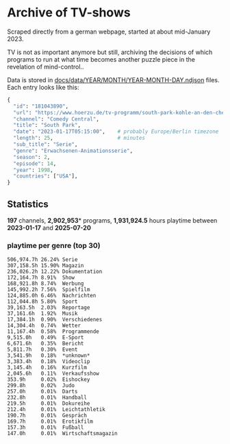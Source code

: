 # Archive of TV-shows

Scraped directly from a german webpage, started at about mid-January 2023.

TV is not as important anymore but still, archiving the decisions of which programs to run at what time
becomes another puzzle piece in the revelation of mind-control.. 

Data is stored in [docs/data/YEAR/MONTH/YEAR-MONTH-DAY.ndjson](docs/data/) files. 
Each entry looks like this:

```python
{
  "id": "181043890", 
  "url": "https://www.hoerzu.de/tv-programm/south-park-kohle-an-den-chefkoch/bid_181043890/", 
  "channel": "Comedy Central", 
  "title": "South Park", 
  "date": "2023-01-17T05:15:00",    # probably Europe/Berlin timezone 
  "length": 25,                     # minutes 
  "sub_title": "Serie", 
  "genre": "Erwachsenen-Animationsserie", 
  "season": 2, 
  "episode": 14, 
  "year": 1998, 
  "countries": ["USA"],
}
```

## Statistics

**197** channels, **2,902,953*** programs, **1,931,924.5** hours playtime between **2023-01-17** and **2025-07-20**


### playtime per genre (top 30)

    506,974.7h 26.24% Serie
    307,158.5h 15.90% Magazin
    236,026.2h 12.22% Dokumentation
    172,164.7h 8.91%  Show
    168,921.8h 8.74%  Werbung
    145,992.2h 7.56%  Spielfilm
    124,885.0h 6.46%  Nachrichten
    112,044.8h 5.80%  Sport
    39,163.5h  2.03%  Reportage
    37,161.6h  1.92%  Musik
    17,384.1h  0.90%  Verschiedenes
    14,304.4h  0.74%  Wetter
    11,167.4h  0.58%  Programmende
    9,515.0h   0.49%  E-Sport
    6,671.6h   0.35%  Bericht
    5,811.7h   0.30%  Event
    3,541.9h   0.18%  *unknown*
    3,383.4h   0.18%  Videoclip
    3,145.4h   0.16%  Kurzfilm
    2,045.6h   0.11%  Verkaufsshow
    353.9h     0.02%  Eishockey
    299.8h     0.02%  Judo
    257.0h     0.01%  Darts
    232.8h     0.01%  Handball
    219.5h     0.01%  Dokureihe
    212.4h     0.01%  Leichtathletik
    190.7h     0.01%  Gespräch
    169.7h     0.01%  Erotikfilm
    157.3h     0.01%  Fußball
    147.0h     0.01%  Wirtschaftsmagazin
